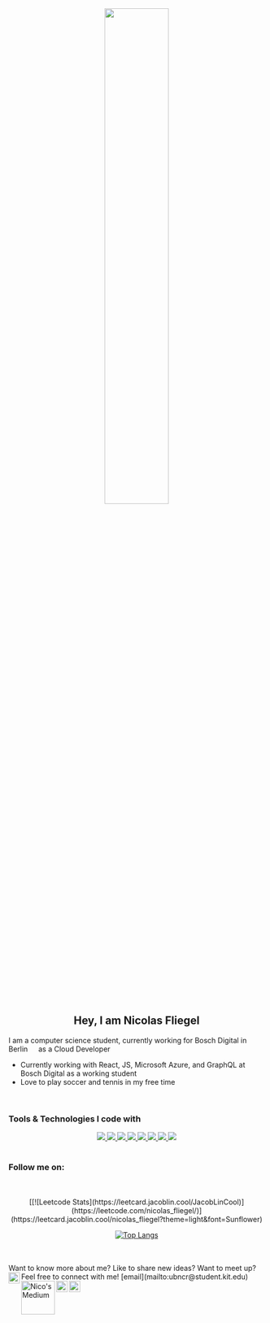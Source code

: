 <div align="center">
    <img src="https://www.wallpaperup.com/uploads/wallpapers/2015/07/26/763385/9a82dcaefabcd4470d587987f7b97e24.jpg" width="50%" height="50%" />
    <h2>
      Hey, I am Nicolas Fliegel 
    </h2>
</div>
          
I am a computer science student, currently working for Bosch Digital in Berlin <img src="https://icons8.de/icon/hTMPE6ntTofO/germany" width="13" /> as a Cloud Developer
- Currently working with React, JS, Microsoft Azure, and GraphQL at Bosch Digital as a working student
- Love to play soccer and tennis in my free time

<br />

<h3>Tools & Technologies I code with</h4>
<div align="center">
  <a href="https://reactjs.org">
    <img src="https://img.shields.io/badge/React-61DAFB?style=for-the-badge&labelColor=20232A&logoColor=61DAFB&logo=react"> 
  </a>
  <a href="https://sass-lang.com">
    <img src="https://img.shields.io/badge/Sass-CC6699?style=for-the-badge&labelColor=be3f80&logoColor=ffffff&logo=sass"> 
  </a>
  <a href="https://www.python.org"> 
    <img src="https://img.shields.io/badge/Python-3776AB?style=for-the-badge&labelColor=FFD43B&logoColor=3776AB&logo=python"
  </a> 
  <a href="https://en.wikipedia.org/wiki/JavaScript">
    <img src="https://img.shields.io/badge/JavaScript-F7DF1E?style=for-the-badge&labelColor=ffffff&logoColor=F7DF1E&logo=javascript">
  </a>
  <a href="https://angular.io">
    <img src="https://img.shields.io/badge/Angular-DD0031?style=for-the-badge&labelColor=ffffff&logoColor=DD0031&logo=angular">
  </a>
  <a href="https://nextjs.org">
    <img src="https://img.shields.io/badge/Next.js-ffffff?style=for-the-badge&labelColor=ffffff&logoColor=000000&logo=next-dot-js"
 </a>
  <a href="https://www.docker.com">
    <img src="https://img.shields.io/badge/Docker-2496ED?style=for-the-badge&labelColor=369cee&logoColor=ffffff&logo=docker">
  </a> 
  <a href="https://auth0.com/">
    <img src="https://img.shields.io/badge/Auth0-EB5424?style=for-the-badge&labelColor=000000&logoColor=EB5424&logo=auth0">
  </a>
</div>
<br/>

<h3>Follow me on:</h3> 
<br/>
    
 <br/>
<div align="center">
  [[![Leetcode Stats](https://leetcard.jacoblin.cool/JacobLinCool)](https://leetcode.com/nicolas_fliegel/)](https://leetcard.jacoblin.cool/nicolas_fliegel?theme=light&font=Sunflower)
  
  [![Top Langs](https://github-readme-stats.vercel.app/api/top-langs/?username=Nico4899)](https://github.com/anuraghazra/github-readme-stats)
  
  <br/>                                                                                                                                             
</div>
 <br/>
  Want to know more about me? Like to share new ideas? Want to meet up? Feel free to connect with me! 
  [email](mailto:ubncr@student.kit.edu)
    
<a href="https://www.linkedin.com/in/nicolas-fliegel/">
  <img align="left" alt="Nico's LinkedIn" width="22px" src="https://raw.githubusercontent.com/peterthehan/peterthehan/master/assets/linkedin.svg" />
</a>

<a href="https://medium.com/@nico.fliegel">
  <img align="left" alt="Nico's Medium" width="66px" src="https://c.neevacdn.net/image/fetch/s--76whhfs---/https%3A//www.thelogocreative.co.uk/wp-content/uploads/2017/08/1_uLuWzCXfq2rt1t_TkuLB8A.png?savepath=1_uLuWzCXfq2rt1t_TkuLB8A.png" />
</a>

<a href="https://www.instagram.com/n1c0_f99/">
  <img align="left" alt="Nico's Instagram" width="22px" src="https://upload.wikimedia.org/wikipedia/commons/a/a5/Instagram_icon.png" />
</a>

<a href="https://twitter.com/n1c0_f99">
  <img align="left" alt="Nico's Twitter" width="22px" src="https://raw.githubusercontent.com/peterthehan/peterthehan/master/assets/twitter.svg" />
</a>  

